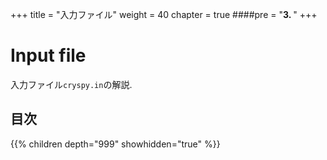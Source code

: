 +++
title = "入力ファイル"
weight = 40
chapter = true
####pre = "<b>3. </b>"
+++


# Input file

入力ファイル`cryspy.in`の解説.

## 目次

{{% children depth="999" showhidden="true" %}}

